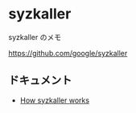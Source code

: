 # syzkaller

syzkaller のメモ

https://github.com/google/syzkaller

## ドキュメント

- [How syzkaller works](internals)